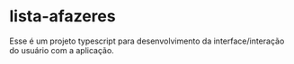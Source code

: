 # lista-afazeres
Esse é um projeto typescript para desenvolvimento da interface/interação do usuário com a aplicação.  
